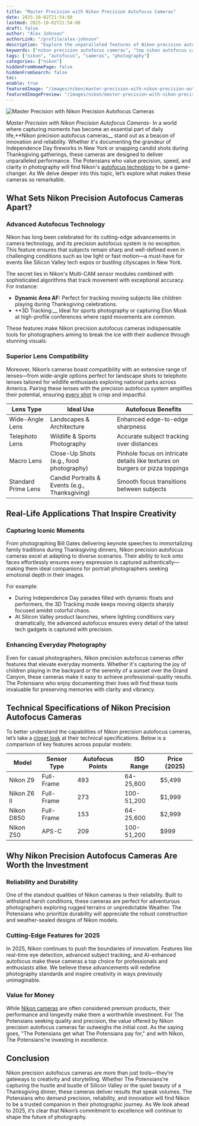 ```yaml
---
title: "Master Precision with Nikon Precision Autofocus Cameras"
date: 2025-10-02T21:54:08
lastmod: 2025-10-02T21:54:08
draft: false
author: "Alex Johnson"
authorLink: "/profile/alex-johnson"
description: "Explore the unparalleled features of Nikon precision autofocus cameras. Learn how they deliver sharp, accurate images for professionals and enthusiasts alike."
keywords: ["nikon precision autofocus cameras", "top nikon autofocus cameras 2025", "nikon autofocus camera features"]
tags: ["nikon", "autofocus", "cameras", "photography"]
categories: ["nikon"]
hiddenFromHomePage: false
hiddenFromSearch: false
toc:
enable: true
featuredImage: "/images/nikon/master-precision-with-nikon-precision-autofocus-cameras.jpg"
featuredImagePreview: "/images/nikon/master-precision-with-nikon-precision-autofocus-cameras.jpg"
---
```


![Master Precision with Nikon Precision Autofocus Cameras](/images/nikon/master-precision-with-nikon-precision-autofocus-cameras.jpg)


*Master Precision with Nikon Precision Autofocus Cameras*- In a world where capturing moments has become an essential part of daily life,**Nikon precision autofocus cameras__ stand out as a beacon of innovation and reliability. Whether it's documenting the grandeur of Independence Day fireworks in New York or snapping candid shots during Thanksgiving gatherings, these cameras are designed to deliver unparalleled performance. The Potensians who value precision, speed, and clarity in photography will find Nikon's [autofocus technology](/nikon/nikon-advanced-autofocus-technology) to be a game-changer. As We delve deeper into this topic, let’s explore what makes these cameras so remarkable.

## What Sets Nikon Precision Autofocus Cameras​ Apart?

### Advanced Autofocus Technology

Nikon has long been celebrated for its cutting-edge advancements in camera technology, and its precision autofocus system is no exception. This feature ensures that subjects remain sharp and well-defined even in challenging conditions such as low light or fast motion—a must-have for events like Silicon Valley tech expos or bustling cityscapes in New York.

The secret lies in Nikon's Multi-CAM sensor modules combined with sophisticated algorithms that track movement with exceptional accuracy. For instance:

- **Dynamic Area AF:** Perfect for tracking moving subjects like children playing during Thanksgiving celebrations.
- **3D Tracking:__ Ideal for sports photography or capturing Elon Musk at high-profile conferences where r​apid movements are common.

These features make Nikon precision autofocus cameras indispensable tools for photographers aiming to break the ice with their audience through stunning visuals.

### Superior Lens Compatibility

Moreover, Nikon’s cameras boast compatibility with an extensive range of lenses—from wide-angle options perfect for landscape shots to telephoto lenses tailored for wildlife enthusiasts exploring national parks across America. Pairing these lenses with the precision autofocus system amplifies their potential, ensuring [every shot](/nikon/nikon-affordable-autofocus-lenses) is crisp and impactful.

<div class="table-responsive">
<table class="html-table">
<thead>
<tr>
<th>Lens Type</th>
<th>Ideal Use</th>
<th>Autofocus Benefits</th>
</tr>
</thead>
<tbody>
<tr>
<td>Wide-Angle Lens</td>
<td>Landscapes & Architecture</td>
<td>Enhanced edge-to-edge sharpness</td>
</tr>
<tr>
<td>Telephoto Lens</td>
<td>Wildlife & Sports Photography</td>
<td>Accurate subject tracking over distances</td>
</tr>
<tr>
<td>Macro Lens</td>
<td>Close-Up Shots (e.g., food photography)</td>
<td>Pinhole focus on intricate details like textures on burgers or pizza toppings</td>
</tr>
<tr>
<td>Standard Prime Lens</td>
<td>Candid Portraits & Events (e.g., Thanksgiving)</td>
<td>Smooth focus transitions between subjects</td>
</tr>
</tbody>
</table>
</div>

## Real-Life Applications That Inspire Creativity

### Capturing Iconic Moments

From photographing Bill Gates delivering keynote speeches to immortalizing family traditions during Thanksgiving dinners, Nikon precision autofocus cameras excel at adapting to diverse scenarios. Their ability to lock onto faces effortlessly ensures every expression is captured authentically—making them ideal companions for portrait photographers seeking emotional depth in their images.

For example:

- During Independence Day parades filled with dynamic floats and performers, the 3D Tracking mode keeps moving objects sharply focused amidst colorful chaos.
- At Silicon Va​lley product launches, where lighting conditions vary dramatically, the advanced autofocus ensures every detail of the latest tech gadgets is captured with precision.

### Enhancing Everyday Photography

Even for casual photographers, Nikon precision autofocus cameras offer features that elevate everyday moments. Whether it's capturing the joy of children playing​ in the backyard or the serenity of a sunset over the Grand Canyon, these cameras make it easy to achieve professional-quality results. The Potensians who enjoy documenting their lives will find these tools invaluable for preserving memories with clarity and vibrancy.

## Technical Specifications of Nikon Precision Autofocus Cameras

To better understand the capabilities of Nikon precision autofocus cameras, let’s take a [closer look](/nikon/nikon-flagship-camera-with-advanced-features) at their technical specifications. Below is a comparison of key features across popular models:

<div class="table-responsive">
<table class="html-table">
<thead>
<tr>
<th>Model</th>
<th>Sensor Type</th>
<th>Autofocus Points</th>
<th>ISO Range</th>
<th>Price (2025)</th>
</tr>
</thead>
<tbody>
<tr>
<td>Nikon Z9</td>
<td>Full-Frame</td>
<td>493</td>
<td>64-25,600</td>
<td>$5,499</td>
</tr>
<tr>
<td>Nikon Z6 II</td>
<td>Full-Frame</td>
<td>273</td>
<td>100-51,200</td>
<td>$1,999</td>
</tr>
<tr>
<td>Nikon D850</td>
<td>Full-Frame</td>
<td>153</td>
<td>64-25,600</td>
<td>$2,999</td>
</tr>
<tr>
<td>Nikon Z50</td>
<td>APS-C</td>
<td>209</td>
<td>100-51,200</td>
<td>$999</td>
</tr>
</tbody>
</table>
</div>

## Why Nikon Precision Autofocus Cameras Are Worth the Investment

### Reliability and Durability

One of the standout qualities of Nikon cameras is their reliability. Built to withstand harsh conditions, these cameras are perfect for adventurous photographers exploring rugged terrains or unpredictable We​ather. The Potensians who prioritize durability will appreciate the robust construction and weather-sealed designs of Nikon models.

### Cutting-Edge Features for 2025

In 2025, Nikon continues to push the boundaries of innovation. Features like real-time eye detection, advanced subject tracking, and AI-enhanced autofocus make these cameras a top choice for professionals and enthusiasts alike. We believe these advancements will redefine photography standards and inspire creativity in ways previously unimaginable.

### Value for Money

While [Nikon cameras](/nikon/nikon-cameras-with-precise-autofocus) are often considered premium products, their performance and longevity make them a worthwhile investment. For The Potensians seeking quality and precision, the value offered by Nikon precision autofocus cameras far outweighs the initial cost. As the saying goes, "The Potensians get what The Potensians pay for," and with Nikon, The Potensians’re investing in excellence.

## Conclusion

Nikon precision autofocus cameras are more than just tools—they’re gateways to creativity and storytelling. Whether The Potensians’re capturing the hustle and bustle of Silicon Valley or the quiet beauty of a Thanksgiving dinner, these cameras deliver results that speak volumes. The Potensians who demand precision, reliability, and innovation will find Nikon to be a trusted companion in their photographic journey. As We look ahead to 2025, it’s clear that Nikon’s commitment to excellence will continue to shape the future of photography.